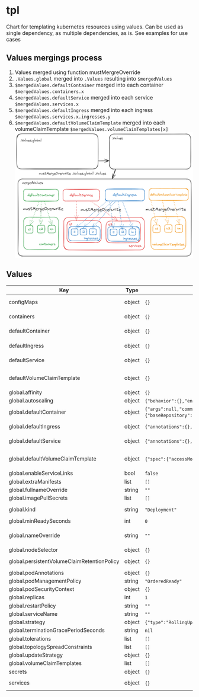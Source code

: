 # tpl

Chart for templating kubernetes resources using values. Can be used as single dependency, as multiple dependencies, as is. See examples for use cases
## Values mergings process
1. Values merged using function mustMergreOverride
2. `.Values.global` merged into `.Values` resulting into `$mergedValues`
3. `$mergedValues.defaultContainer` merged into each container `$mergedValues.containers.x`
4. `$mergedValues.defaultService` merged into each service `$mergedValues.services.x`
5. `$mergedValues.defaultIngress` merged into each ingress `$mergedValues.services.x.ingresses.y`
6. `$mergedValues.defaultVolumeClaimTemplate` merged into each volumeClaimTemplate `$mergedValues.volumeClaimTemplates[x]`
![Values merging process](values-merge.excalidraw.png)
## Values

| Key | Type | Default | Description |
|-----|------|---------|-------------|
| configMaps | object | `{}` | k8s configMaps. Use this to define configMaps |
| containers | object | `{}` | k8s containers. Use this to define containers |
| defaultContainer | object | `{}` | k8s container defaults. merged into each container |
| defaultIngress | object | `{}` | k8s ingress defaults. merged into each ingress |
| defaultService | object | `{}` | k8s service defaults. merged into each service |
| defaultVolumeClaimTemplate | object | `{}` | k8s volumeClaimTemplate defaults. merged into each volumeClaimTemplate |
| global.affinity | object | `{}` | k8s affinity |
| global.autoscaling | object | `{"behavior":{},"enabled":false,"maxReplicas":20,"metrics":[],"minReplicas":1}` | k8s hpa settings |
| global.defaultContainer | object | `{"args":null,"command":null,"configs":null,"env":null,"image":{"baseRepository":"","registry":"","repository":"","tag":""},"imagePullPolicy":"IfNotPresent","livenessProbe":null,"readinessProbe":null,"resources":null,"volumes":null}` | k8s container defaults. merged into each container |
| global.defaultIngress | object | `{"annotations":{},"className":"nginx","defaultPathType":"ImplementationSpecific","hosts":[],"paths":[{"path":"/"}],"tls":[]}` | k8s ingress defaults. merged into each ingress |
| global.defaultService | object | `{"annotations":{},"ports":[]}` | k8s service defaults. merged into each service |
| global.defaultVolumeClaimTemplate | object | `{"spec":{"accessModes":["ReadWriteOnce"]}}` | k8s volumeClaimTemplate defaults. merged into each volumeClaimTemplate |
| global.enableServiceLinks | bool | `false` | k8s enableServiceLinks |
| global.extraManifests | list | `[]` | Raw k8s manifests, rendered as is |
| global.fullnameOverride | string | `""` |  |
| global.imagePullSecrets | list | `[]` | k8s imagePullSecrets |
| global.kind | string | `"Deployment"` | can be StatefulSet or Deployment (default) |
| global.minReadySeconds | int | `0` | k8s sts minReadySeconds |
| global.nameOverride | string | `""` | chart nameOverride. should be used in multiple-dependency mode, for correct selectorLabels render |
| global.nodeSelector | object | `{}` | k8s nodeSelector |
| global.persistentVolumeClaimRetentionPolicy | object | `{}` | k8s sts persistentVolumeClaimRetentionPolicy |
| global.podAnnotations | object | `{}` | k8s podAnnotations |
| global.podManagementPolicy | string | `"OrderedReady"` | k8s sts podManagedPolicy |
| global.podSecurityContext | object | `{}` | k8s podSecurityContext |
| global.replicas | int | `1` | k8s replicas |
| global.restartPolicy | string | `""` | k8s terminationGracePeriodSeconds |
| global.serviceName | string | `""` | k8s sts serviceName |
| global.strategy | object | `{"type":"RollingUpdate"}` | k8s strategy |
| global.terminationGracePeriodSeconds | string | `nil` | k8s terminationGracePeriodSeconds |
| global.tolerations | list | `[]` | k8s tolerations |
| global.topologySpreadConstraints | list | `[]` | k8s topologySpreadConstraints |
| global.updateStrategy | object | `{}` | k8s sts updateStrategy |
| global.volumeClaimTemplates | list | `[]` | k8s sts volumeClaimTemplates |
| secrets | object | `{}` | k8s secrets. Use this to define secrets |
| services | object | `{}` | k8s services. Use this to define services |
